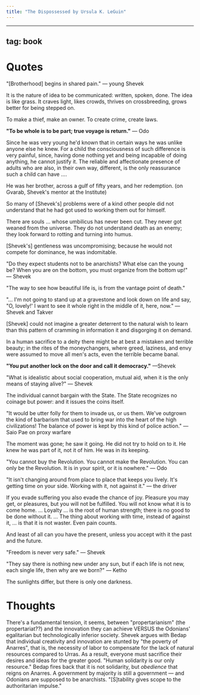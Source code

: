 ```yaml
---
title: "The Dispossessed by Ursula K. LeGuin"
---
```

---
tag: book
---

# Quotes

"[Brotherhood] begins in shared pain." — young Shevek

It is the nature of idea to be communicated: written, spoken, done. The idea is like grass. It craves light, likes crowds, thrives on crossbreeding, grows better for being stepped on.

To make a thief, make an owner. To create crime, create laws.

**"To be whole is to be part; true voyage is return."** — Odo

Since he was very young he'd known that in certain ways he was unlike anyone else he knew. For a child the consciousness of such difference is very painful, since, having done nothing yet and being incapable of doing anything, he cannot justify it. The reliable and affectionate presence of adults who are also, in their own way, different, is the only reassurance such a child can have ….

He was her brother, across a gulf of fifty years, and her redemption. (on Gvarab, Shevek's mentor at the Institute)

So many of [Shevek's] problems were of a kind other people did not understand that he had got used to working them out for himself.

There are souls … whose umbilicus has never been cut. They never got weaned from the universe. They do not understand death as an enemy; they look forward to rotting and turning into humus.

[Shevek's] gentleness was uncompromising; because he would not compete for dominance, he was indomitable.

"Do they expect students not to be anarchists? What else can the young be? When you are on the bottom, you must organize from the bottom up!" — Shevek

"The way to see how beautiful life is, is from the vantage point of death."

"… I'm not going to stand up at a gravestone and look down on life and say, "O, lovely!' I want to see it whole right in the middle of it, here, now." — Shevek and Takver

[Shevek] could not imagine a greater deterrent to the natural wish to learn than this pattern of cramming in information it and disgorging it on demand.

In a human sacrifice to a deity there might be at best a mistaken and terrible beauty; in the rites of the moneychangers, where greed, laziness, and envy were assumed to move all men's acts, even the terrible became banal.

**"You put another lock on the door and call it democracy."** —Shevek

"What is idealistic about social cooperation, mutual aid, when it is the only means of staying alive?" — Shevek

The individual cannot bargain with the State. The State recognizes no coinage but power: and it issues the coins itself.

"It would be utter folly for them to invade us, or us them. We've outgrown the kind of barbarism that used to bring war into the heart of the high civilizations! The balance of power is kept by this kind of police action." — Saio Pae on proxy warfare

The moment was gone; he saw it going. He did not try to hold on to it. He knew he was part of it, not it of him. He was in its keeping.

"You cannot buy the Revolution. You cannot make the Revolution. You can only be the Revolution. It is in your spirit, or it is nowhere." — Odo

"It isn't changing around from place to place that keeps you lively. It's getting time on your side. Working with it, not against it." — the driver

If you evade suffering you also evade the chance of joy. Pleasure you may get, or pleasures, but you will not be fulfilled. You will not know what it is to come home. … Loyalty … is the root of human strength; there is no good to be done without it. … The thing about working with time, instead of against it, … is that it is not waster. Even pain counts.

And least of all can you have the present, unless you accept with it the past and the future.

"Freedom is never very safe." — Shevek

"They say there is nothing new under any sun, but if each life is not new, each single life, then why are we born?" — Ketho

The sunlights differ, but there is only one darkness.

# Thoughts

There's a fundamental tension, it seems, between "propertarianism" (the propertariat??) and the innovation they can achieve VERSUS the Odonians' egalitarian but technologically inferior society. Shevek argues with Bedap that individual creativity and innovation are stunted by "the poverty of Anarres", that is, the necessity of labor to compensate for the lack of natural resources compared to Urras. As a result, everyone must sacrifice their desires and ideas for the greater good. "Human solidarity is our only resource." Bedap fires back that it is not solidarity, but *obedience* that reigns on Anarres. A government by majority is still a government — and Odonians are supposed to be anarchists. "[S]tability gives scope to the authoritarian impulse."
